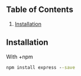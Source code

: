 ## Table of Contents
1. [Installation](#installation)


## Installation
With +npm
```cmd
npm install express --save
```
